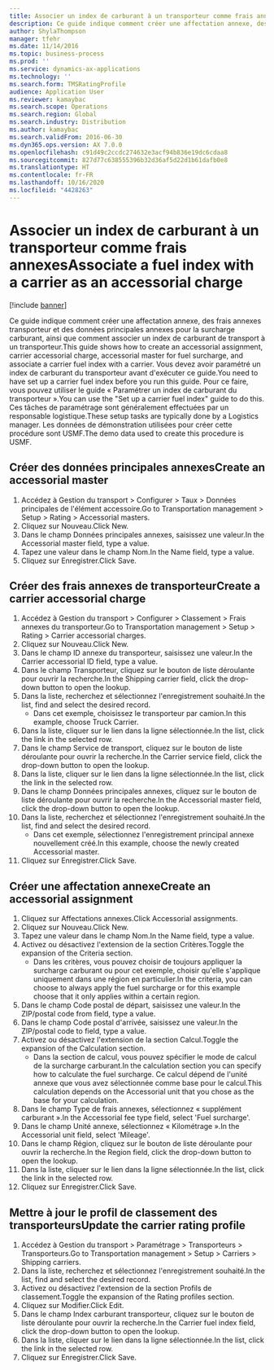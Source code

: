 ```yaml
---
title: Associer un index de carburant à un transporteur comme frais annexes
description: Ce guide indique comment créer une affectation annexe, des frais annexes transporteur et des données principales annexes pour la surcharge carburant, ainsi que comment associer un index de carburant de transport à un transporteur.
author: ShylaThompson
manager: tfehr
ms.date: 11/14/2016
ms.topic: business-process
ms.prod: ''
ms.service: dynamics-ax-applications
ms.technology: ''
ms.search.form: TMSRatingProfile
audience: Application User
ms.reviewer: kamaybac
ms.search.scope: Operations
ms.search.region: Global
ms.search.industry: Distribution
ms.author: kamaybac
ms.search.validFrom: 2016-06-30
ms.dyn365.ops.version: AX 7.0.0
ms.openlocfilehash: c91d49c2ccdc274632e3acf94b836e19dc6cdaa8
ms.sourcegitcommit: 827d77c638555396b32d36af5d22d1b61dafb0e8
ms.translationtype: HT
ms.contentlocale: fr-FR
ms.lasthandoff: 10/16/2020
ms.locfileid: "4428263"
---
```

# <a name="associate-a-fuel-index-with-a-carrier-as-an-accessorial-charge"></a><span data-ttu-id="4d6f1-103">Associer un index de carburant à un transporteur comme frais annexes</span><span class="sxs-lookup"><span data-stu-id="4d6f1-103">Associate a fuel index with a carrier as an accessorial charge</span></span>

[!include [banner](../../includes/banner.md)]

<span data-ttu-id="4d6f1-104">Ce guide indique comment créer une affectation annexe, des frais annexes transporteur et des données principales annexes pour la surcharge carburant, ainsi que comment associer un index de carburant de transport à un transporteur.</span><span class="sxs-lookup"><span data-stu-id="4d6f1-104">This guide shows how to create an accessorial assignment, carrier accessorial charge, accessorial master for fuel surcharge, and associate a carrier fuel index with a carrier.</span></span> <span data-ttu-id="4d6f1-105">Vous devez avoir paramétré un index de carburant du transporteur avant d'exécuter ce guide.</span><span class="sxs-lookup"><span data-stu-id="4d6f1-105">You need to have set up a carrier fuel index before you run this guide.</span></span> <span data-ttu-id="4d6f1-106">Pour ce faire, vous pouvez utiliser le guide « Paramétrer un index de carburant du transporteur ».</span><span class="sxs-lookup"><span data-stu-id="4d6f1-106">You can use the "Set up a carrier fuel index" guide to do this.</span></span> <span data-ttu-id="4d6f1-107">Ces tâches de paramétrage sont généralement effectuées par un responsable logistique.</span><span class="sxs-lookup"><span data-stu-id="4d6f1-107">These setup tasks are typically done by a Logistics manager.</span></span> <span data-ttu-id="4d6f1-108">Les données de démonstration utilisées pour créer cette procédure sont USMF.</span><span class="sxs-lookup"><span data-stu-id="4d6f1-108">The demo data used to create this procedure is USMF.</span></span>


## <a name="create-an-accessorial-master"></a><span data-ttu-id="4d6f1-109">Créer des données principales annexes</span><span class="sxs-lookup"><span data-stu-id="4d6f1-109">Create an accessorial master</span></span>
1. <span data-ttu-id="4d6f1-110">Accédez à Gestion du transport > Configurer > Taux > Données principales de l'élément accessoire.</span><span class="sxs-lookup"><span data-stu-id="4d6f1-110">Go to Transportation management > Setup > Rating > Accessorial masters.</span></span>
2. <span data-ttu-id="4d6f1-111">Cliquez sur Nouveau.</span><span class="sxs-lookup"><span data-stu-id="4d6f1-111">Click New.</span></span>
3. <span data-ttu-id="4d6f1-112">Dans le champ Données principales annexes, saisissez une valeur.</span><span class="sxs-lookup"><span data-stu-id="4d6f1-112">In the Accessorial master field, type a value.</span></span>
4. <span data-ttu-id="4d6f1-113">Tapez une valeur dans le champ Nom.</span><span class="sxs-lookup"><span data-stu-id="4d6f1-113">In the Name field, type a value.</span></span>
5. <span data-ttu-id="4d6f1-114">Cliquez sur Enregistrer.</span><span class="sxs-lookup"><span data-stu-id="4d6f1-114">Click Save.</span></span>

## <a name="create-a-carrier-accessorial-charge"></a><span data-ttu-id="4d6f1-115">Créer des frais annexes de transporteur</span><span class="sxs-lookup"><span data-stu-id="4d6f1-115">Create a carrier accessorial charge</span></span>
1. <span data-ttu-id="4d6f1-116">Accédez à Gestion du transport > Configurer > Classement > Frais annexes du transporteur.</span><span class="sxs-lookup"><span data-stu-id="4d6f1-116">Go to Transportation management > Setup > Rating > Carrier accessorial charges.</span></span>
2. <span data-ttu-id="4d6f1-117">Cliquez sur Nouveau.</span><span class="sxs-lookup"><span data-stu-id="4d6f1-117">Click New.</span></span>
3. <span data-ttu-id="4d6f1-118">Dans le champ ID annexe du transporteur, saisissez une valeur.</span><span class="sxs-lookup"><span data-stu-id="4d6f1-118">In the Carrier accessorial ID field, type a value.</span></span>
4. <span data-ttu-id="4d6f1-119">Dans le champ Transporteur, cliquez sur le bouton de liste déroulante pour ouvrir la recherche.</span><span class="sxs-lookup"><span data-stu-id="4d6f1-119">In the Shipping carrier field, click the drop-down button to open the lookup.</span></span>
5. <span data-ttu-id="4d6f1-120">Dans la liste, recherchez et sélectionnez l'enregistrement souhaité.</span><span class="sxs-lookup"><span data-stu-id="4d6f1-120">In the list, find and select the desired record.</span></span>
    * <span data-ttu-id="4d6f1-121">Dans cet exemple, choisissez le transporteur par camion.</span><span class="sxs-lookup"><span data-stu-id="4d6f1-121">In this example, choose Truck Carrier.</span></span>  
6. <span data-ttu-id="4d6f1-122">Dans la liste, cliquer sur le lien dans la ligne sélectionnée.</span><span class="sxs-lookup"><span data-stu-id="4d6f1-122">In the list, click the link in the selected row.</span></span>
7. <span data-ttu-id="4d6f1-123">Dans le champ Service de transport, cliquez sur le bouton de liste déroulante pour ouvrir la recherche.</span><span class="sxs-lookup"><span data-stu-id="4d6f1-123">In the Carrier service field, click the drop-down button to open the lookup.</span></span>
8. <span data-ttu-id="4d6f1-124">Dans la liste, cliquer sur le lien dans la ligne sélectionnée.</span><span class="sxs-lookup"><span data-stu-id="4d6f1-124">In the list, click the link in the selected row.</span></span>
9. <span data-ttu-id="4d6f1-125">Dans le champ Données principales annexes, cliquez sur le bouton de liste déroulante pour ouvrir la recherche.</span><span class="sxs-lookup"><span data-stu-id="4d6f1-125">In the Accessorial master field, click the drop-down button to open the lookup.</span></span>
10. <span data-ttu-id="4d6f1-126">Dans la liste, recherchez et sélectionnez l'enregistrement souhaité.</span><span class="sxs-lookup"><span data-stu-id="4d6f1-126">In the list, find and select the desired record.</span></span>
    * <span data-ttu-id="4d6f1-127">Dans cet exemple, sélectionnez l'enregistrement principal annexe nouvellement créé.</span><span class="sxs-lookup"><span data-stu-id="4d6f1-127">In this example, choose the newly created Accessorial master.</span></span>  
11. <span data-ttu-id="4d6f1-128">Cliquez sur Enregistrer.</span><span class="sxs-lookup"><span data-stu-id="4d6f1-128">Click Save.</span></span>

## <a name="create-an-accessorial-assignment"></a><span data-ttu-id="4d6f1-129">Créer une affectation annexe</span><span class="sxs-lookup"><span data-stu-id="4d6f1-129">Create an accessorial assignment</span></span>
1. <span data-ttu-id="4d6f1-130">Cliquez sur Affectations annexes.</span><span class="sxs-lookup"><span data-stu-id="4d6f1-130">Click Accessorial assignments.</span></span>
2. <span data-ttu-id="4d6f1-131">Cliquez sur Nouveau.</span><span class="sxs-lookup"><span data-stu-id="4d6f1-131">Click New.</span></span>
3. <span data-ttu-id="4d6f1-132">Tapez une valeur dans le champ Nom.</span><span class="sxs-lookup"><span data-stu-id="4d6f1-132">In the Name field, type a value.</span></span>
4. <span data-ttu-id="4d6f1-133">Activez ou désactivez l'extension de la section Critères.</span><span class="sxs-lookup"><span data-stu-id="4d6f1-133">Toggle the expansion of the Criteria section.</span></span>
    * <span data-ttu-id="4d6f1-134">Dans les critères, vous pouvez choisir de toujours appliquer la surcharge carburant ou pour cet exemple, choisir qu'elle s'applique uniquement dans une région en particulier.</span><span class="sxs-lookup"><span data-stu-id="4d6f1-134">In the criteria, you can choose to always apply the fuel surcharge or for this example choose that it only applies within a certain region.</span></span>  
5. <span data-ttu-id="4d6f1-135">Dans le champ Code postal de départ, saisissez une valeur.</span><span class="sxs-lookup"><span data-stu-id="4d6f1-135">In the ZIP/postal code from field, type a value.</span></span>
6. <span data-ttu-id="4d6f1-136">Dans le champ Code postal d'arrivée, saisissez une valeur.</span><span class="sxs-lookup"><span data-stu-id="4d6f1-136">In the ZIP/postal code to field, type a value.</span></span>
7. <span data-ttu-id="4d6f1-137">Activez ou désactivez l'extension de la section Calcul.</span><span class="sxs-lookup"><span data-stu-id="4d6f1-137">Toggle the expansion of the Calculation section.</span></span>
    * <span data-ttu-id="4d6f1-138">Dans la section de calcul, vous pouvez spécifier le mode de calcul de la surcharge carburant.</span><span class="sxs-lookup"><span data-stu-id="4d6f1-138">In the calculation section you can specify how to calculate the fuel surcharge.</span></span> <span data-ttu-id="4d6f1-139">Ce calcul dépend de l'unité annexe que vous avez sélectionnée comme base pour le calcul.</span><span class="sxs-lookup"><span data-stu-id="4d6f1-139">This calculation depends on the Accessorial unit that you chose as the base for your calculation.</span></span>  
8. <span data-ttu-id="4d6f1-140">Dans le champ Type de frais annexes, sélectionnez « supplément carburant ».</span><span class="sxs-lookup"><span data-stu-id="4d6f1-140">In the Accessorial fee type field, select 'Fuel surcharge'.</span></span>
9. <span data-ttu-id="4d6f1-141">Dans le champ Unité annexe, sélectionnez « Kilométrage ».</span><span class="sxs-lookup"><span data-stu-id="4d6f1-141">In the Accessorial unit field, select 'Mileage'.</span></span>
10. <span data-ttu-id="4d6f1-142">Dans le champ Région, cliquez sur le bouton de liste déroulante pour ouvrir la recherche.</span><span class="sxs-lookup"><span data-stu-id="4d6f1-142">In the Region field, click the drop-down button to open the lookup.</span></span>
11. <span data-ttu-id="4d6f1-143">Dans la liste, cliquer sur le lien dans la ligne sélectionnée.</span><span class="sxs-lookup"><span data-stu-id="4d6f1-143">In the list, click the link in the selected row.</span></span>
12. <span data-ttu-id="4d6f1-144">Cliquez sur Enregistrer.</span><span class="sxs-lookup"><span data-stu-id="4d6f1-144">Click Save.</span></span>

## <a name="update-the-carrier-rating-profile"></a><span data-ttu-id="4d6f1-145">Mettre à jour le profil de classement des transporteurs</span><span class="sxs-lookup"><span data-stu-id="4d6f1-145">Update the carrier rating profile</span></span>
1. <span data-ttu-id="4d6f1-146">Accédez à Gestion du transport > Paramétrage > Transporteurs > Transporteurs.</span><span class="sxs-lookup"><span data-stu-id="4d6f1-146">Go to Transportation management > Setup > Carriers > Shipping carriers.</span></span>
2. <span data-ttu-id="4d6f1-147">Dans la liste, recherchez et sélectionnez l'enregistrement souhaité.</span><span class="sxs-lookup"><span data-stu-id="4d6f1-147">In the list, find and select the desired record.</span></span>
3. <span data-ttu-id="4d6f1-148">Activez ou désactivez l'extension de la section Profils de classement.</span><span class="sxs-lookup"><span data-stu-id="4d6f1-148">Toggle the expansion of the Rating profiles section.</span></span>
4. <span data-ttu-id="4d6f1-149">Cliquez sur Modifier.</span><span class="sxs-lookup"><span data-stu-id="4d6f1-149">Click Edit.</span></span>
5. <span data-ttu-id="4d6f1-150">Dans le champ Index carburant transporteur, cliquez sur le bouton de liste déroulante pour ouvrir la recherche.</span><span class="sxs-lookup"><span data-stu-id="4d6f1-150">In the Carrier fuel index field, click the drop-down button to open the lookup.</span></span>
6. <span data-ttu-id="4d6f1-151">Dans la liste, cliquer sur le lien dans la ligne sélectionnée.</span><span class="sxs-lookup"><span data-stu-id="4d6f1-151">In the list, click the link in the selected row.</span></span>
7. <span data-ttu-id="4d6f1-152">Cliquez sur Enregistrer.</span><span class="sxs-lookup"><span data-stu-id="4d6f1-152">Click Save.</span></span>

